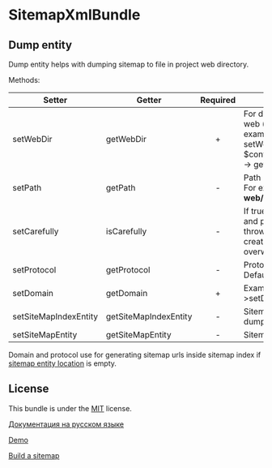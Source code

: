SitemapXmlBundle
=================

Dump entity
-----------

Dump entity helps with dumping sitemap to file in project web directory.

Methods:

|   Setter                  |   Getter                  |   Required   |   Description                                                                                                                                                       |
|---------------------------|---------------------------|:------------:|---------------------------------------------------------------------------------------------------------------------------------------------------------------------|
|   setWebDir               |   getWebDir               |       +      |   For dumping sitemap.xml to web (open) directory. For example: $dumpEntity -> setWebDir( realpath( $container -> get('kernel') -> getRootDir() . '/../web' ));     |
|   setPath                 |   getPath                 |       -      |   Path inside web directory. For example: **web/sitemaps/sitemap.xml**                                                                                              |
|   setCarefully            |   isCarefully             |       -      |   If true: check if sitemap file and path exist. If exist it throws exception, if not: just creates directory and overwrite file                                    |
|   setProtocol             |   getProtocol             |       -      |   Protocol **http** or **https**. Default: `http`                                                                                                                   |
|   setDomain               |   getDomain               |       +      |   Example: $dumpEntity->setDomain('site.com');                                                                                                                      |
|   setSiteMapIndexEntity   |   getSiteMapIndexEntity   |       -      |   Sitemap index entity for dumping                                                                                                                                  |
|   setSiteMapEntity        |   getSiteMapEntity        |       -      |   Sitemap entity for dumping                                                                                                                                        |

Domain and protocol use for generating sitemap urls inside sitemap index if [sitemap entity location][5] is empty.

License
-------

This bundle is under the [MIT][3] license.

[Документация на русском языке][1]

[Demo][2]

[Build a sitemap][4]

[1]:  http://makedev.org/articles/symfony/bundles/sitemap_xml_bundle.html
[2]:  http://makedev.org/sitemap.xml
[3]:  https://github.com/evheniy/SitemapXmlBundle/blob/master/Resources/meta/LICENSE
[4]:  https://support.google.com/webmasters/answer/183668
[5]:  https://github.com/evheniy/SitemapXmlBundle/blob/master/Resources/docs/sitemap_entity.md